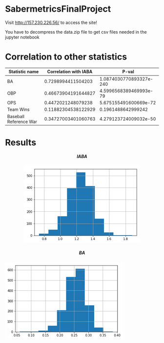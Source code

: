 # SabermetricsFinalProject

Visit http://157.230.226.56/ to access the site!

You have to decompress the data.zip file to get csv files needed in the jupyter notebook


# Correlation to other statistics
| Statistic name | Correlation with IABA | P-val |
|---|---|---|
| BA | 0.7298994411504203 | 1.0874030770893327e-240 |
| OBP | 0.46673904191644827 | 4.5996568389469993e-79 |
| OPS | 0.4472021248079238 | 5.675155491600669e-72 |
| Team Wins | 0.11882304538122929 | 0.1961488642999242 |
| Baseball Reference War | 0.34727003401060763 | 4.279123724009032e-50 |

# Results
<p align="center">
  <h5 align="center">IABA<h5>
  <img src="iaba.png" style="display: block; margin-left: auto; margin-right: auto;" title="IABA">
</p>
<p align="center">
  <h5 align="center">BA<h5>
  <img src="ba.png" align="center" title="BA">
</p>
